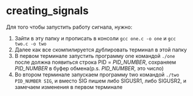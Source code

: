 # creating_signals

Для того чтобы запустить работу сигнала, нужно:
1. Зайти в эту папку и прописать в консоли ```gcc one.c -o one``` и ```gcc two.c -o two```
2. Далее как все скомпилируется дублировать терминал в этой папку
3. В первом терминале запустить программу one командой ```./one``` после должна появиться строка PID = *PID_NUMBER*, сохраняем *PID_NUMBER* в буфер обмена(p.s. *PID_NUMBER*, это число)
4. Во втором терминале запускаем программу two командой ```./two PID_NUMBER SIG```, и вместо SIG пишем либо SIGUSR1, либо SIGUSR2, и замечаем изменения в первом терминале
